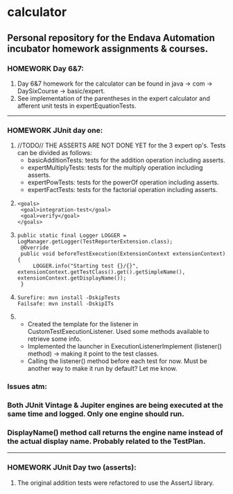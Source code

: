 # calculator

## Personal repository for the Endava Automation incubator homework assignments & courses.

### HOMEWORK Day 6&7:
 1. Day 6&7 homework for the calculator can be found in java -> com -> DaySixCourse -> basic/expert.
 2. See implementation of the parentheses in the expert calculator and afferent unit tests in expertEquationTests.

---

### HOMEWORK JUnit day one:
1. //TODO// THE ASSERTS ARE NOT DONE YET for the 3 expert op's. 
     Tests can be divided as follows: 
   - basicAdditionTests: tests for the addition operation including asserts.
   - expertMultiplyTests: tests for the multiply operation including asserts.
   - expertPowTests: tests for the powerOf operation including asserts.
   - expertFactTests: tests for the factorial operation including asserts.
2. ```
   <goals>
    <goal>integration-test</goal>
    <goal>verify</goal>
   </goals>   
3. ```
   public static final Logger LOGGER = LogManager.getLogger(TestReporterExtension.class);
    @Override
    public void beforeTestExecution(ExtensionContext extensionContext) {
        LOGGER.info("Starting test {}/{}", extensionContext.getTestClass().get().getSimpleName(), extensionContext.getDisplayName());
    }
4. ```
   Surefire: mvn install -DskipTests
   Failsafe: mvn install -DskipITs
5. - Created the template for the listener in CustomTestExecutionListener. Used some methods available to retrieve some info.
   - Implemented the launcher in ExecutionListenerImplement (listener() method) -> making it point to the test classes.
   - Calling the listener() method before each test for now. Must be another way to make it run by default? Let me know.
  ### Issues atm: 
  ### Both JUnit Vintage & Jupiter engines are being executed at the same time and logged. Only one engine should run. 
  ### DisplayName() method call returns the engine name instead of the actual display name. Probably related to the TestPlan.
---

### HOMEWORK JUnit Day two (asserts):
1. The original addition tests were refactored to use the AssertJ library.
